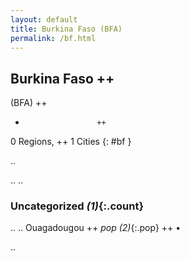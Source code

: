 ```yaml
---
layout: default
title: Burkina Faso (BFA)
permalink: /bf.html
---
```



## Burkina Faso   ++
(BFA)  ++
-                     ++
0 Regions, ++
1 Cities
{: #bf }

.. 




.. 
.. 


### Uncategorized _(1)_{:.count}


..
..
Ouagadougou  ++
 _pop (2)_{:.pop} ++
•




.. 
 
